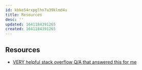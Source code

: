 ```yaml
---
id: kbke54rxpglhn7u39klmd4u
title: Resources
desc: ''
updated: 1641184391265
created: 1641184391265
---
```



## Resources

- [VERY helpful stack overflow Q/A that answered this for me](https://stackoverflow.com/questions/7333232/how-to-concatenate-two-mp4-files-using-ffmpeg)
